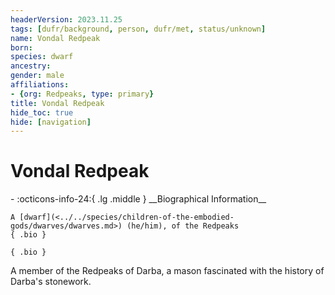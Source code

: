 ```yaml
---
headerVersion: 2023.11.25
tags: [dufr/background, person, dufr/met, status/unknown]
name: Vondal Redpeak
born:
species: dwarf
ancestry:
gender: male
affiliations:
- {org: Redpeaks, type: primary}
title: Vondal Redpeak
hide_toc: true
hide: [navigation]
---
```

# Vondal Redpeak
<div class="grid cards ext-narrow-margin ext-one-column" markdown>
- :octicons-info-24:{ .lg .middle } __Biographical Information__

    A [dwarf](<../../species/children-of-the-embodied-gods/dwarves/dwarves.md>) (he/him), of the Redpeaks  
    { .bio }

</div>


    { .bio }

</div>


A member of the Redpeaks of Darba, a mason fascinated with the history of Darba's stonework. 